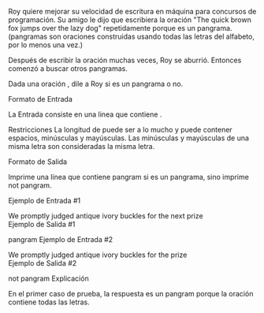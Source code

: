 Roy quiere mejorar su velocidad de escritura en máquina para concursos de programación. Su amigo le dijo que escribiera la oración "The quick brown fox jumps over the lazy dog" repetidamente porque es un pangrama. (pangramas son oraciones construidas usando todas las letras del alfabeto, por lo menos una vez.)

Después de escribir la oración muchas veces, Roy se aburrió. Entonces comenzó a buscar otros pangramas.

Dada una oración , dile a Roy si es un pangrama o no.

Formato de Entrada

La Entrada consiste en una linea que contiene .

Restricciones
La longitud de  puede ser a lo mucho   y puede contener espacios, minúsculas y mayúsculas. Las minúsculas y mayúsculas de una misma letra son consideradas la misma letra.

Formato de Salida

Imprime una línea que contiene pangram si  es un pangrama, sino imprime not pangram.

Ejemplo de Entrada #1

We promptly judged antique ivory buckles for the next prize    
Ejemplo de Salida #1

pangram
Ejemplo de Entrada #2

We promptly judged antique ivory buckles for the prize    
Ejemplo de Salida #2

not pangram
Explicación

En el primer caso de prueba, la respuesta es un pangram porque la oración contiene todas las letras.
